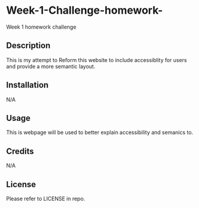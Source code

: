 # Week-1-Challenge-homework-
Week 1 homework challenge

## Description

This is my attempt to Reform this website to include accessiblity for users and provide a more semantic layout.

## Installation

N/A

## Usage

This is webpage will be used to better explain accessibility and semanics to. 

## Credits

N/A

## License

Please refer to LICENSE in repo.

